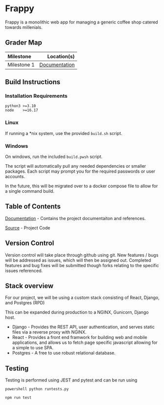 # Frappy

Frappy is a monolithic web app for managing a generic coffee shop catered towards millenials.  

## Grader Map

| Milestone | Location(s) |
| :--- | ---: |
| Milestone 1 | [Documentation](docs/ ) |

## Build Instructions

### Installation Requirements

```version
python3 >=3.10
node    >=16.17
```

### Linux

If running a *nix system, use the provided `build.sh` script.

### Windows

On windows, run the included `build.pwsh` script.

The script will automatically pull any needed dependencies or smaller packages.
Each script may prompt you for the required passwords or user accounts.

In the future, this will be migrated over to a docker compose file to allow for a single command build.

## Table of Contents

[Documentation](docs/ ) - Contains the project documentaiton and references.

[Source](src/) - Project Code

## Version Control

Version control will take place through github using git.  New features / bugs will be addressed as issues, which will then be assigned out.  Completed features and bug fixes will be submitted though forks relating to the specific issues referenced.

## Stack overview

For our project, we will be using a custom stack consisting of React, Django, and Postgres (RPD)

This can be expanded during production to a NGINX, Gunicorn, Django host.

- Django - Provides the REST API, user authentication, and serves static files via a reverse proxy with NGINX.
- React - Provides a front end framwork for building web and mobile applications, and allows us to fetch page specific javascript allowing for a simple to use SPA.
- Postgres - A free to use robust relational database.

## Testing

Testing is performed using JEST and pytest and can be run using

```powershell python runtests.py```

```npm run test```
